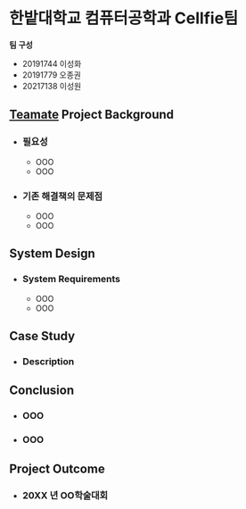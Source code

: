 # 한밭대학교 컴퓨터공학과 Cellfie팀

**팀 구성**
- 20191744 이성화 
- 20191779 오종권
- 20217138 이성원

## <u>Teamate</u> Project Background
- ### 필요성
  - OOO
  - OOO
- ### 기존 해결책의 문제점
  - OOO
  - OOO
  
## System Design
  - ### System Requirements
    - OOO
    - OOO
    
## Case Study
  - ### Description
  
  
## Conclusion
  - ### OOO
  - ### OOO
  
## Project Outcome
- ### 20XX 년 OO학술대회 
